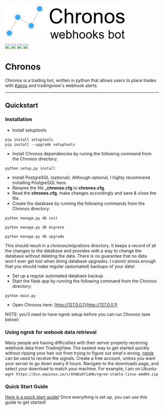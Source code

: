 ![demopic](img/chronos_logo.png)

![](https://img.shields.io/github/license/timelyart/chronos?style=for-the-badge)
![](https://img.shields.io/github/repo-size/timelyart/chronos?style=for-the-badge)
![](https://img.shields.io/github/commit-activity/y/timelyart/chronos?style=for-the-badge)
![](https://img.shields.io/twitter/follow/timelyart?style=for-the-badge)

# Chronos

Chronos is a trading bot, written in python that allows users to place trades with [Kairos](https://github.com/timelyart/Kairos) and tradingview's webhook alerts.

---

## Quickstart

### Installation

* Install setuptools 
```
pip install setuptools
pip install --upgrade setuptools   
```
* Install Chronos dependencies by runing the following command from the Chronos directory:
```
python setup.py install
```
* Install PostgreSQL (optional). Although optional, I highly recommend installing PostgreSQL here.
* Rename the file **_chronos.cfg** to **chronos.cfg**.
* Read the **chronos.cfg**, make changes accordingly and save & close the file.
* Create the database by running the following commands from the Chronos directory:
```
python manage.py db init
```
```
python manage.py db migrate
```
```
python manage.py db upgrade
```
This should result in a chronos/migrations directory. It keeps a record of all the changes to the database and provides 
with a way to change the database without deleting the data. There is no guarantee that no data won't ever get lost when 
doing database upgrades. I cannot stress enough that you should make regular (automated) backups of your data!    
* Set up a regular automated database backup
* Start the flask app by running the following command from the Chronos directory:
```
python main.py
```
* Open Chronos here: [http://127.0.0.1](http://127.0.0.1)

NOTE: you'll need to have ngrok setup before you can run Chronos (see below)

### Using ngrok for webook data retrieval
Many people are having difficulties with their server properly receiving webhook data from TradingView. The easiest way to get started quickly without ripping your hair out from trying to figure out what's wrong, [ngrok](https://ngrok.com/) can be used to receive the signals. Create a free account, unless you want your server to go down every 8 hours. Navigate to the downloads page, and select your download to match your machine. For example, I am on Ubuntu: `wget https://bin.equinox.io/c/4VmDzA7iaHb/ngrok-stable-linux-amd64.zip`

### Quick Start Guide
[Here is a quick start guide!](https://github.com/Robswc/tradingview-webhooks-bot/wiki/Quick-Start-Guide) Once everything is set up, you can use this guide to get started!
